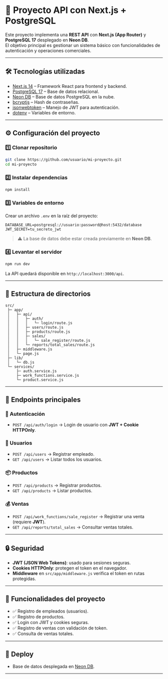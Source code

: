 # 🚀 Proyecto API con Next.js + PostgreSQL

Este proyecto implementa una **REST API** con **Next.js (App Router)** y **PostgreSQL 17** desplegado en **Neon DB**.  
El objetivo principal es gestionar un sistema básico con funcionalidades de autenticación y operaciones comerciales.

---

## 🛠 Tecnologías utilizadas
- [Next.js 14](https://nextjs.org/) – Framework React para frontend y backend.
- [PostgreSQL 17](https://www.postgresql.org/) – Base de datos relacional.
- [Neon DB](https://neon.tech/) – Base de datos PostgreSQL en la nube.
- [bcryptjs](https://www.npmjs.com/package/bcryptjs) – Hash de contraseñas.
- [jsonwebtoken](https://www.npmjs.com/package/jsonwebtoken) – Manejo de JWT para autenticación.
- [dotenv](https://www.npmjs.com/package/dotenv) – Variables de entorno.

---

## ⚙️ Configuración del proyecto

### 1️⃣ Clonar repositorio
```bash
git clone https://github.com/usuario/mi-proyecto.git
cd mi-proyecto
```

### 2️⃣ Instalar dependencias
```bash
npm install
```

### 3️⃣ Variables de entorno
Crear un archivo `.env` en la raíz del proyecto:

```env
DATABASE_URL=postgresql://usuario:password@host:5432/database
JWT_SECRET=tu_secreto_jwt
```

> ⚠️ La base de datos debe estar creada previamente en **Neon DB**.

### 4️⃣ Levantar el servidor
```bash
npm run dev
```

La API quedará disponible en `http://localhost:3000/api`.

---

## 📂 Estructura de directorios

```
src/
 ├─ app/
 │   ├─ api/
 │   │   ├─ auth/
 │   │   │   └─ login/route.js
 │   │   ├─ users/route.js
 │   │   ├─ products/route.js
 │   │   ├─ sales/
 │   │   │   └─ sale_register/route.js
 │   │   └─ reports/total_sales/route.js
 │   ├─ middleware.js
 │   └─ page.js
 ├─ lib/
 │   └─ db.js
 └─ services/
     ├─ auth.service.js
     ├─ work_functions.service.js
     └─ product.service.js
```

---

## 📌 Endpoints principales

### 🔑 Autenticación
- `POST /api/auth/login` → Login de usuario con **JWT + Cookie HTTPOnly**.

### 👥 Usuarios
- `POST /api/users` → Registrar empleado.  
- `GET /api/users` → Listar todos los usuarios.

### 📦 Productos
- `POST /api/products` → Registrar productos.  
- `GET /api/products` → Listar productos.

### 💰 Ventas
- `POST /api/work_functions/sale_register` → Registrar una venta (requiere **JWT**).  
- `GET /api/reports/total_sales` → Consultar ventas totales.

---

## 🔒 Seguridad

- **JWT (JSON Web Tokens)**: usado para sesiones seguras.  
- **Cookies HTTPOnly**: protegen el token en el navegador.  
- **Middleware** en `src/app/middleware.js` verifica el token en rutas protegidas.

---

## 🎯 Funcionalidades del proyecto
- ✅ Registro de empleados (usuarios).  
- ✅ Registro de productos.  
- ✅ Login con JWT y cookies seguras.  
- ✅ Registro de ventas con validación de token.  
- ✅ Consulta de ventas totales.  

---

## 🚀 Deploy
- Base de datos desplegada en [Neon DB](https://neon.tech/).  

---

